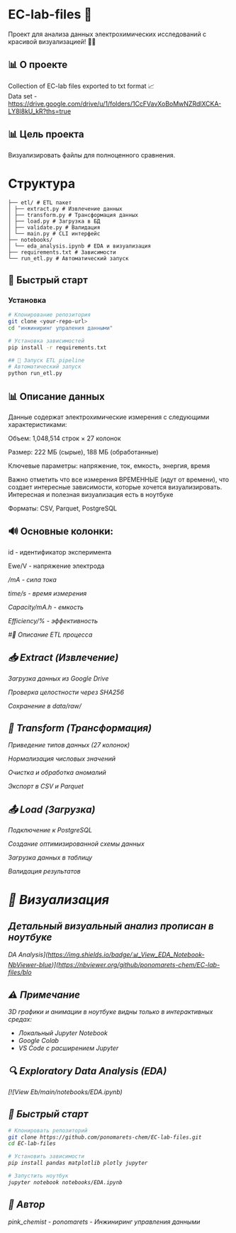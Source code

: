 # EC-lab-files 🌸

Проект для анализа данных электрохимических исследований с красивой визуализацией! 🎨✨

## 📊 О проекте

Collection of EC-lab files exported to txt format 📈  
Data set -https://drive.google.com/drive/u/1/folders/1CcFVavXoBoMwNZRdlXCKA-LY8l8kU_kR?ths=true 

## 📊 Цель проекта
Визуализировать файлы для полноценного сравнения. 

# Структура
```
├── etl/ # ETL пакет
│ ├── extract.py # Извлечение данных
│ ├── transform.py # Трансформация данных
│ ├── load.py # Загрузка в БД
│ ├── validate.py # Валидация
│ └── main.py # CLI интерфейс
├── notebooks/
│ └── eda_analysis.ipynb # EDA и визуализация
├── requirements.txt # Зависимости
└── run_etl.py # Автоматический запуск
```

## 🚀 Быстрый старт

### Установка
```bash
# Клонирование репозитория
git clone <your-repo-url>
cd "инжиниринг упраления данными"

# Установка зависимостей
pip install -r requirements.txt

## 🚀 Запуск ETL pipeline
# Автоматический запуск
python run_etl.py
```

## 📊 Описание данных

Данные содержат электрохимические измерения с следующими характеристиками:

Объем: 1,048,514 строк × 27 колонок

Размер: 222 МБ (сырые), 188 МБ (обработанные)

Ключевые параметры: напряжение, ток, емкость, энергия, время

Важно отметить что все измерения ВРЕМЕННЫЕ (идут от времени), что создает интересные зависимости, которые хочется визуализировать. Интересная и полезная визуализация есть в ноутбуке

Форматы: CSV, Parquet, PostgreSQL

## 🔊 Основные колонки:
id - идентификатор эксперимента

Ewe/V - напряжение электрода

<I>/mA - сила тока

time/s - время измерения

Capacity/mA.h - емкость

Efficiency/% - эффективность

#👾 Описание ETL процесса

## 📥 Extract (Извлечение)

Загрузка данных из Google Drive

Проверка целостности через SHA256

Сохранение в data/raw/

## 🔄 Transform (Трансформация)
Приведение типов данных (27 колонок)

Нормализация числовых значений

Очистка и обработка аномалий

Экспорт в CSV и Parquet

## 📤 Load (Загрузка)
Подключение к PostgreSQL

Создание оптимизированной схемы данных

Загрузка данных в таблицу

Валидация результатов


# 🎨 Визуализация

## Детальный визуальный анализ прописан в ноутбуке
DA Analysis](https://img.shields.io/badge/📊_View_EDA_Notebook-NbViewer-blue)](https://nbviewer.org/github/ponomarets-chem/EC-lab-files/blo
## ⚠️ Примечание

3D графики и анимации в ноутбуке видны только в интерактивных средах:
- Локальный Jupyter Notebook
- Google Colab
- VS Code с расширением Jupyter
## 🔍 Exploratory Data Analysis (EDA)

[![View Eb/main/notebooks/EDA.ipynb)


## 🚀 Быстрый старт

```bash
# Клонировать репозиторий
git clone https://github.com/ponomarets-chem/EC-lab-files.git
cd EC-lab-files

# Установить зависимости
pip install pandas matplotlib plotly jupyter

# Запустить ноутбук
jupyter notebook notebooks/EDA.ipynb
```

## 👤 Автор
pink_chemist - ponomarets - Инжиниринг управления данными






